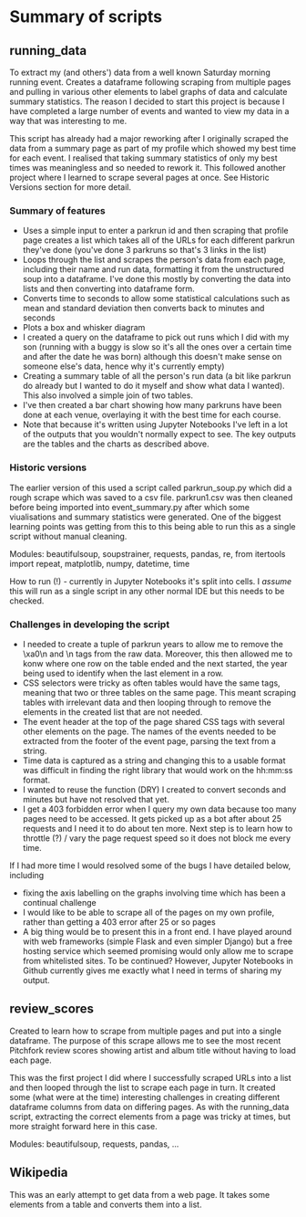 # Summary of scripts

## running_data
To extract my (and others') data from a well known Saturday morning running event. Creates a dataframe following scraping from multiple pages and pulling in various other elements to label graphs of data and calculate summary statistics. The reason I decided to start this project is because I have completed a large number of events and wanted to view my data in a way that was interesting to me.

This script has already had a major reworking after I originally scraped the data from a summary page as part of my profile which showed my best time for each event.  I realised that taking summary statistics of only my best times was meaningless and so needed to rework it. This followed another project where I learned to scrape several pages at once. See Historic Versions section for more detail. 

### Summary of features
- Uses a simple input to enter a parkrun id and then scraping that profile page creates a list which takes all of the URLs for each different parkrun they've done (you've done 3 parkruns so that's 3 links in the list)
- Loops through the list and scrapes the person's data from each page, including their name and run data, formatting it from the unstructured soup into a dataframe. I've done this mostly by converting the data into lists and then converting into dataframe form.
- Converts time to seconds to allow some statistical calculations such as mean and standard deviation then converts back to minutes and seconds
- Plots a box and whisker diagram
- I created a query on the dataframe to pick out runs which I did with my son (running with a buggy is slow so it's all the ones over a certain time and after the date he was born) although this doesn't make sense on someone else's data, hence why it's currently empty)
- Creating a summary table of all the person's run data (a bit like parkrun do already but I wanted to do it myself and show what data I wanted). This also involved a simple join of two tables.
- I've then created a bar chart showing how many parkruns have been done at each venue, overlaying it with the best time for each course. 
- Note that because it's written using Jupyter Notebooks I've left in a lot of the outputs that you wouldn't normally expect to see. The key outputs are the tables and the charts as described above.

### Historic versions
The earlier version of this used a script called parkrun_soup.py which did a rough scrape which was saved to a csv file. parkrun1.csv was then cleaned before being imported into event_summary.py after which some viualisations and summary statistics were generated. One of the biggest learning points was getting from this to this being able to run this as a single script without manual cleaning. 

Modules: beautifulsoup, soupstrainer, requests, pandas, re, from itertools import repeat, matplotlib, numpy, datetime, time

How to run (!) - currently in Jupyter Notebooks it's split into cells. I *assume* this will run as a single script in any other normal IDE but this needs to be checked. 

### Challenges in developing the script
- I needed to create a tuple of parkrun years to allow me to remove the \xa0\n and \n tags from the raw data. Moreover, this then allowed me to konw where one row on the table ended and the next started, the year being used to identify when the last element in a row.  
- CSS selectors were tricky as often tables would have the same tags, meaning that two or three tables on the same page. This meant scraping tables with irrelevant data and then looping through to remove the elements in the created list that are not needed.
- The event header at the top of the page shared CSS tags with several other elements on the page. The names of the events needed to be extracted from the footer of the event page, parsing the text from a string. 
- Time data is captured as a string and changing this to a usable format was difficult in finding the right library that would work on the hh:mm:ss format.
- I wanted to reuse the function (DRY) I created to convert seconds and minutes but have not resolved that yet.
- I get a 403 forbidden error when I query my own data because too many pages need to be accessed. It gets picked up as a bot after about 25 requests and I need it to do about ten more. Next step is to learn how to throttle (?) / vary the page request speed so it does not block me every time. 

If I had more time I would resolved some of the bugs I have detailed below, including
- fixing the axis labelling on the graphs involving time which has been a continual challenge
- I would like to be able to scrape all of the pages on my own profile, rather than getting a 403 error after 25 or so pages
- A big thing would be to present this in a front end. I have played around with web frameworks (simple Flask and even simpler Django) but a free hosting service which seemed promising would only allow me to scrape from whitelisted sites. To be continued? However, Jupyter Notebooks in Github currently gives me exactly what I need in terms of sharing my output.

## review_scores
Created to learn how to scrape from multiple pages and put into a single dataframe. The purpose of this scrape allows me to see the most recent Pitchfork review scores showing artist and album title without having to load each page. 

This was the first project I did where I successfully scraped URLs into a list and then looped through the list to scrape each page in turn. It created some (what were at the time) interesting challenges in creating different dataframe columns from data on differing pages. As with the running_data script, extracting the correct elements from a page was tricky at times, but more straight forward here in this case. 

Modules: beautifulsoup, requests, pandas, ...

## Wikipedia
This was an early attempt to get data from a web page. It takes some elements from a table and converts them into a list.





